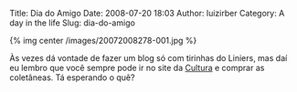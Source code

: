 Title: Dia do Amigo
Date: 2008-07-20 18:03
Author: luizirber
Category: A day in the life
Slug: dia-do-amigo

{% img center /images/20072008278-001.jpg %}

Às vezes dá vontade de fazer um blog só com tirinhas do Liniers, mas daí
eu lembro que você sempre pode ir no site da [Cultura][] e comprar as
coletâneas. Tá esperando o quê?

  [Cultura]: http://www.livrariacultura.com.br/scripts/cultura/catalogo/busca.asp?tipo_pesq=titulo&palavra=macanudo&topo=livro&sid=01351501910720655571867732&k5=259E5B04&uid=&lastreg=&parceiro=121233
